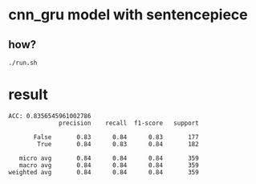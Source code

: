 # cnn_gru model with sentencepiece

## how?

```
./run.sh
```

# result

```
ACC: 0.8356545961002786
              precision    recall  f1-score   support

       False       0.83      0.84      0.83       177
        True       0.84      0.83      0.84       182

   micro avg       0.84      0.84      0.84       359
   macro avg       0.84      0.84      0.84       359
weighted avg       0.84      0.84      0.84       359
```